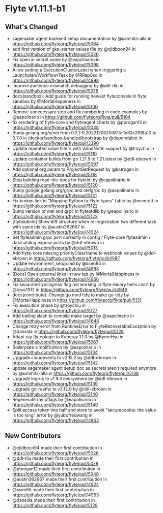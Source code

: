 # Flyte v1.11.1-b1

## What's Changed
* sagemaker agent backend setup documentation by @samhita-alla in https://github.com/flyteorg/flyte/pull/5064
* add first version of gke-starter values file by @cjidboon94 in https://github.com/flyteorg/flyte/pull/5026
* Fix open ai secret name by @eapolinario in https://github.com/flyteorg/flyte/pull/5098
* Allow setting a ExecutionClusterLabel when triggering a Launchplan/Workflow/Task by @RRap0so in https://github.com/flyteorg/flyte/pull/4998
* Improve audience mismatch debugging by @ddl-rliu in https://github.com/flyteorg/flyte/pull/5078
* docs(sandbox): Add guide for running newest flyteconsole in flyte sandbox by @MortalHappiness in https://github.com/flyteorg/flyte/pull/5100
* Remove unnecessary step and fix numbering in code examples by @eapolinario in https://github.com/flyteorg/flyte/pull/5104
* fix rendering of flyte-core and flyteagent charts by @pbrogan12 in https://github.com/flyteorg/flyte/pull/5048
* Bump golang.org/x/net from 0.3.1-0.20221206200815-1e63c2f08a10 to 0.7.0 in /docker/sandbox-bundled/bootstrap by @dependabot in https://github.com/flyteorg/flyte/pull/3390
* Update repeated value filters with ValueNotIn support by @troychiu in https://github.com/flyteorg/flyte/pull/5110
* Update container builds from go 1.21.5 to 1.21.latest by @ddl-ebrown in https://github.com/flyteorg/flyte/pull/5097
* Add optional org param to ProjectGetRequest by @katrogan in https://github.com/flyteorg/flyte/pull/5118
* Stop building read-the-docs for flyteidl by @eapolinario in https://github.com/flyteorg/flyte/pull/5120
* Bump google.golang.org/grpc and otelgrpc by @eapolinario in https://github.com/flyteorg/flyte/pull/5121
* Fix broken link in "Mapping Python to Flyte types" table by @neverett in https://github.com/flyteorg/flyte/pull/5122
* Bump version of otel and grpc in flytestdlib by @eapolinario in https://github.com/flyteorg/flyte/pull/5123
* [flyteadmin] Show diff structure when re-registration two different task with same ids by @austin362667 in https://github.com/flyteorg/flyte/pull/4924
* Set flyteadmin grpc port correctly in config / Flyte-core flyteadmin / datacatalog expose ports by @ddl-ebrown in https://github.com/flyteorg/flyte/pull/5013
* Add flyte-core missing priorityClassName to webhook values by @ddl-ebrown in https://github.com/flyteorg/flyte/pull/4987
* Update environment_setup.md by @ssen85 in https://github.com/flyteorg/flyte/pull/4963
* [Docs] Open external links in new tab by @MortalHappiness in https://github.com/flyteorg/flyte/pull/4966
* Fix separateGrpcIngress flag not working in flyte-binary helm chart  by @lowc1012 in https://github.com/flyteorg/flyte/pull/4946
* docs(contribute): Change go mod tidy to make go-tidy by @MortalHappiness in https://github.com/flyteorg/flyte/pull/5131
* Fix execution phase by @troychiu in https://github.com/flyteorg/flyte/pull/5127
* Add trailing slash to compile make target by @eapolinario in https://github.com/flyteorg/flyte/pull/4648
* Change retry error from RuntimeError to FlyteRecoverableException by @dansola in https://github.com/flyteorg/flyte/pull/5128
* Adapt ray flyteplugin to Kuberay 1.1.0 by @ByronHsu in https://github.com/flyteorg/flyte/pull/5067
* Boilerplate simplification by @eapolinario in https://github.com/flyteorg/flyte/pull/5134
* Upgrade cloudevents to v2.15.2 by @ddl-ebrown in https://github.com/flyteorg/flyte/pull/5142
* update sagemaker agent setup doc as secrets aren't required anymore by @samhita-alla in https://github.com/flyteorg/flyte/pull/5138
* Upgrade logrus to v1.9.3 everywhere by @ddl-ebrown in https://github.com/flyteorg/flyte/pull/5139
* Upgrade go-restful to v3.12.0 by @ddl-ebrown in https://github.com/flyteorg/flyte/pull/5140
* Regenerate ray pflags by @eapolinario in https://github.com/flyteorg/flyte/pull/5149
* Split access token into half and store to avoid "securecookie: the value is too long" error by @yubofredwang in https://github.com/flyteorg/flyte/pull/4863

## New Contributors
* @cjidboon94 made their first contribution in https://github.com/flyteorg/flyte/pull/5026
* @ddl-rliu made their first contribution in https://github.com/flyteorg/flyte/pull/5078
* @pbrogan12 made their first contribution in https://github.com/flyteorg/flyte/pull/5048
* @austin362667 made their first contribution in https://github.com/flyteorg/flyte/pull/4924
* @ssen85 made their first contribution in https://github.com/flyteorg/flyte/pull/4963
* @dansola made their first contribution in https://github.com/flyteorg/flyte/pull/5128
